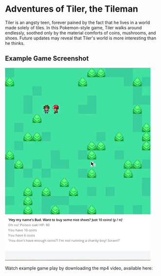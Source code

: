# Adventures of Tiler, the Tileman
Tiler is an angsty teen, forever pained by the fact that he lives in a world made solely of tiles. 
In this Pokemon-style game, Tiler walks around endlessly, soothed only by the material comforts of coins, mushrooms, and shoes. 
Future updates may reveal that Tiler's world is more interesting than he thinks.

## Example Game Screenshot
![alt text](gameplay.png)


Watch example game play by downloading the mp4 video, available here: 
